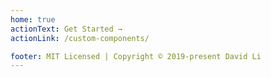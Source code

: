 ```yaml
---
home: true
actionText: Get Started →
actionLink: /custom-components/

footer: MIT Licensed | Copyright © 2019-present David Li
---
```

